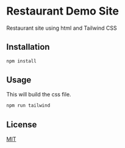 # Restaurant Demo Site
Restaurant site using html and Tailwind CSS

## Installation

```bash
npm install
```
## Usage
This will build the css file. 
```bash
npm run tailwind
```
## License
[MIT](https://choosealicense.com/licenses/mit/)



